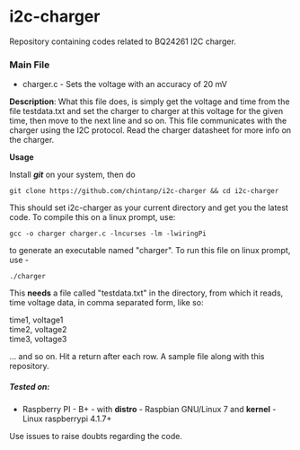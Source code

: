 # i2c-charger
Repository containing codes related to BQ24261 I2C charger.


### Main File

  * charger.c - Sets the voltage with an accuracy of 20 mV   

**Description**: What this file does, is simply get the voltage and time from the file testdata.txt and set the charger to charger at this voltage for the given time, then move to the next line and so on. This file communicates with the charger using the I2C protocol. Read the charger datasheet for more info on the charger. 

**Usage**  

Install ***git*** on your system, then do 
````
git clone https://github.com/chintanp/i2c-charger && cd i2c-charger
````
This should set i2c-charger as your current directory and get you the latest code. To compile this on a linux prompt, use:  
````  
gcc -o charger charger.c -lncurses -lm -lwiringPi  
````

to generate an executable named "charger". To run this file on linux prompt, use -  
````
./charger 
````

 This **needs** a file called "testdata.txt" in the directory, from which it reads, time voltage data, in comma separated form, like so: 

time1, voltage1   
time2, voltage2   
time3, voltage3  

... and so on. Hit a return after each row. A sample file along with this repository. 

##### Tested on: 

* Raspberry PI - B+ - with **distro** - Raspbian GNU/Linux 7 and **kernel** - Linux raspberrypi 4.1.7+

Use issues to raise doubts regarding the code. 
